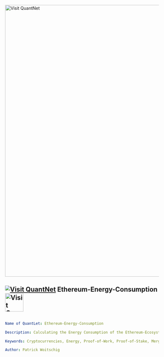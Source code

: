 [<img src="https://github.com/QuantLet/Styleguide-and-FAQ/blob/master/pictures/banner.png" width="888" alt="Visit QuantNet">](http://quantlet.de/)

## [<img src="https://github.com/QuantLet/Styleguide-and-FAQ/blob/master/pictures/qloqo.png" alt="Visit QuantNet">](http://quantlet.de/) **Ethereum-Energy-Consumption** [<img src="https://github.com/QuantLet/Styleguide-and-FAQ/blob/master/pictures/QN2.png" width="60" alt="Visit QuantNet 2.0">](http://quantlet.de/)

```yaml

Name of QuantLet: Ethereum-Energy-Consumption

Description: Calculating the Energy Consumption of the Ethereum-Ecosystem (ETH & ETC) Pre- and Post-Merge using a novel statistical approach.

Keywords: Cryptocurrencies, Energy, Proof-of-Work, Proof-of-Stake, Merge

Author: Patrick Woitschig



```


